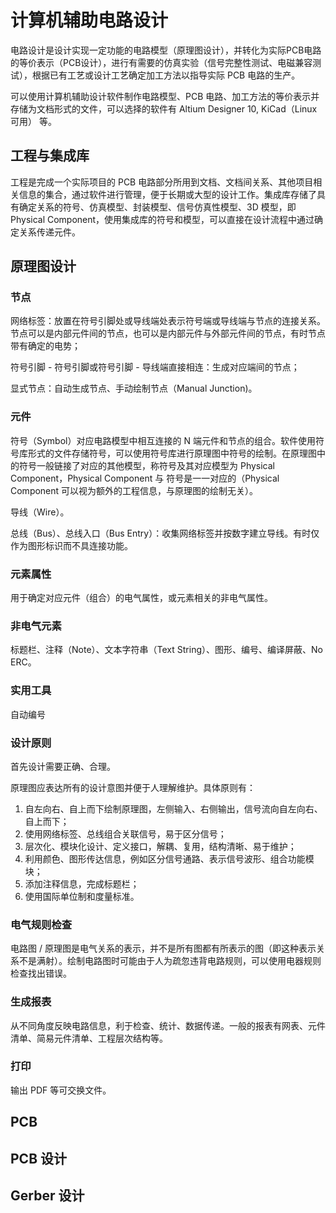 # 计算机辅助电路设计

电路设计是设计实现一定功能的电路模型（原理图设计），并转化为实际PCB电路的等价表示（PCB设计），进行有需要的仿真实验（信号完整性测试、电磁兼容测试），根据已有工艺或设计工艺确定加工方法以指导实际 PCB 电路的生产。

可以使用计算机辅助设计软件制作电路模型、PCB 电路、加工方法的等价表示并存储为文档形式的文件，可以选择的软件有 Altium Designer 10, KiCad（Linux 可用） 等。

## 工程与集成库

工程是完成一个实际项目的 PCB 电路部分所用到文档、文档间关系、其他项目相关信息的集合，通过软件进行管理，便于长期或大型的设计工作。集成库存储了具有确定关系的符号、仿真模型、封装模型、信号仿真性模型、3D 模型，即 Physical Component，使用集成库的符号和模型，可以直接在设计流程中通过确定关系传递元件。

## 原理图设计

### 节点

网络标签：放置在符号引脚处或导线端处表示符号端或导线端与节点的连接关系。节点可以是内部元件间的节点，也可以是内部元件与外部元件间的节点，有时节点带有确定的电势；

符号引脚 - 符号引脚或符号引脚 - 导线端直接相连：生成对应端间的节点；

显式节点：自动生成节点、手动绘制节点（Manual Junction)。

### 元件

符号（Symbol）对应电路模型中相互连接的 N 端元件和节点的组合。软件使用符号库形式的文件存储符号，可以使用符号库进行原理图中符号的绘制。在原理图中的符号一般链接了对应的其他模型，称符号及其对应模型为 Physical Component，Physical Component 与 符号是一一对应的（Physical Component 可以视为额外的工程信息，与原理图的绘制无关）。

导线（Wire）。

总线（Bus）、总线入口（Bus Entry）：收集网络标签并按数字建立导线。有时仅作为图形标识而不具连接功能。

### 元素属性

用于确定对应元件（组合）的电气属性，或元素相关的非电气属性。

### 非电气元素

标题栏、注释（Note）、文本字符串（Text String）、图形、编号、编译屏蔽、No ERC。

### 实用工具

自动编号

### 设计原则

首先设计需要正确、合理。

原理图应表达所有的设计意图并便于人理解维护。具体原则有：

1. 自左向右、自上而下绘制原理图，左侧输入、右侧输出，信号流向自左向右、自上而下；
2. 使用网络标签、总线组合关联信号，易于区分信号；
3. 层次化、模块化设计、定义接口，解耦、复用，结构清晰、易于维护；
4. 利用颜色、图形传达信息，例如区分信号通路、表示信号波形、组合功能模块；
5. 添加注释信息，完成标题栏；
6. 使用国际单位制和度量标准。

### 电气规则检查

电路图 / 原理图是电气关系的表示，并不是所有图都有所表示的图（即这种表示关系不是满射）。绘制电路图时可能由于人为疏忽违背电路规则，可以使用电器规则检查找出错误。

### 生成报表

从不同角度反映电路信息，利于检查、统计、数据传递。一般的报表有网表、元件清单、简易元件清单、工程层次结构等。

### 打印

输出 PDF 等可交换文件。

## PCB

## PCB 设计

## Gerber 设计 

